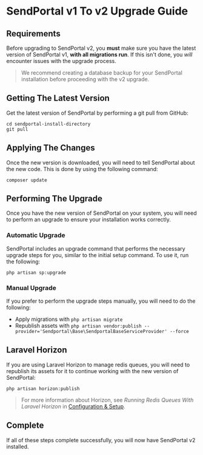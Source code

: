 # SendPortal v1 To v2 Upgrade Guide

## Requirements
Before upgrading to SendPortal v2, you __must__ make sure you have the latest version of SendPortal v1, __with all migrations run__. If this isn't done, you _will_ encounter issues with the upgrade process.

> We recommend creating a database backup for your SendPortal installation before proceeding with the v2 upgrade.

## Getting The Latest Version
Get the latest version of SendPortal by performing a git pull from GitHub:

```
cd sendportal-install-directory
git pull
```

## Applying The Changes
Once the new version is downloaded, you will need to tell SendPortal about the new code. This is done by using the following command:

```
composer update
```

## Performing The Upgrade
Once you have the new version of SendPortal on your system, you will need to perform an upgrade to ensure your installation works correctly.

### Automatic Upgrade
SendPortal includes an upgrade command that performs the necessary upgrade steps for you, similar to the initial setup command. To use it, run the following:

```
php artisan sp:upgrade
```

### Manual Upgrade
If you prefer to perform the upgrade steps manually, you will need to do the following:

- Apply migrations with `php artisan migrate`
- Republish assets with `php artisan vendor:publish --provider='Sendportal\Base\SendportalBaseServiceProvider' --force`

## Laravel Horizon
If you are using Laravel Horizon to manage redis queues, you will need to republish its assets for it to continue working with the new version of SendPortal:

```
php artisan horizon:publish
```

> For more information about Horizon, see _Running Redis Queues With Laravel Horizon_ in [Configuration & Setup](/docs/getting-started/configuration-and-setup).

## Complete
If all of these steps complete successfully, you will now have SendPortal v2 installed.

